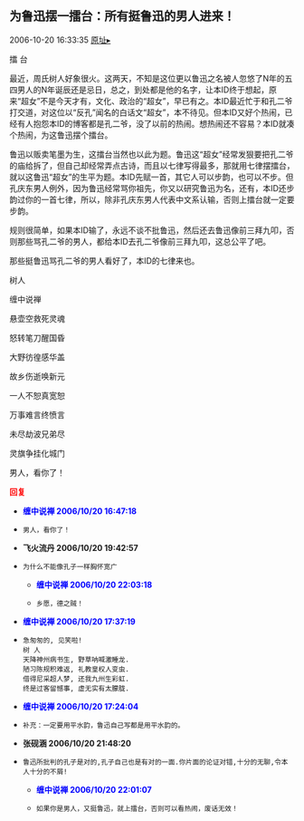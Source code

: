 ## 为鲁迅摆一擂台：所有挺鲁迅的男人进来！
2006-10-20 16:33:35
[原址▸](http://www.fxgan.com/chan_time/2006_07_12/366.htm)


擂 台

最近，周氏树人好象很火。这两天，不知是这位更以鲁迅之名被人忽悠了N年的五四男人的N年诞辰还是忌日，总之，到处都是他的名字，让本ID终于想起，原来“超女”不是今天才有，文化、政治的“超女”，早已有之。本ID最近忙于和孔二爷打交道，对这位以“反孔”闻名的白话文“超女”，本不待见。但本ID又好个热闹，已经有人抱怨本ID的博客都是孔二爷，没了以前的热闹。想热闹还不容易？本ID就凑个热闹，为这鲁迅摆个擂台。

鲁迅以贩卖笔墨为生，这擂台当然也以此为题。鲁迅这“超女”经常发狠要把孔二爷的庙给拆了，但自己却经常弄点古诗，而且以七律写得最多，那就用七律摆擂台，就以这鲁迅“超女”的生平为题。本ID先赋一首，其它人可以步韵，也可以不步。但孔庆东男人例外，因为鲁迅经常骂你祖先，你又以研究鲁迅为名，还有，本ID还步韵过你的一首七律，所以，除非孔庆东男人代表中文系认输，否则上擂台就一定要步韵。

规则很简单，如果本ID输了，永远不谈不批鲁迅，然后还去鲁迅像前三拜九叩，否则那些骂孔二爷的男人，都给本ID去孔二爷像前三拜九叩，这总公平了吧。

那些挺鲁迅骂孔二爷的男人看好了，本ID的七律来也。

树人

缠中说禅

悬壶空救死灵魂

怒转笔刀醒国昏

大野彷徨感华盖

故乡伤逝唤新元

一人不恕真宽恕

万事难言终愤言

未尽劫波兄弟尽

灵旗争挂化城门

男人，看你了！




**<font color='red'>回复</font>**


- **<font color='blue'>缠中说禅 2006/10/20 16:47:18</font>**
- ```
  男人，看你了！
  ```
- **飞火流丹  2006/10/20 19:42:57**
- ```
  为什么不能像孔子一样胸怀宽广 
  ```
   - **<font color='blue'>缠中说禅 2006/10/20 22:03:18</font>**
   - ```
     乡愿，德之贼！
     ```
- **<font color='blue'>缠中说禅 2006/10/20 17:37:19</font>**
- ```
  急匆匆的, 见笑啦!
  树 人
  天降神州病书生, 野草呐喊激睡龙.
  陋习陈规积难返, 礼教皇权人变虫.
  借得尼采超人梦, 还我九州生彩虹.
  终是过客留憾事, 虚无实有太朦胧.
  ```
- **<font color='blue'>缠中说禅 2006/10/20 17:24:04</font>**
- ```
  补充：一定要用平水韵，鲁迅自己写都是用平水韵的。
  ```
- **张砚涵  2006/10/20 21:48:20**
- ```
  鲁迅所批判的孔子是对的,孔子自己也是有对的一面.你片面的论证对错,十分的无聊,令本人十分的不屑!
  ```
   - **<font color='blue'>缠中说禅 2006/10/20 22:01:07</font>**
   - ```
     如果你是男人，又挺鲁迅，就上擂台，否则可以看热闹，废话无效！
     ```
